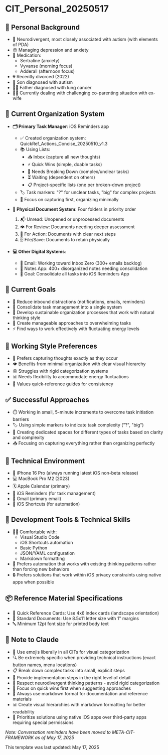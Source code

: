 # CIT_Personal_20250517

## 👤 Personal Background
- 🧠 Neurodivergent, most closely associated with autism (with elements of PDA)
- 😔 Managing depression and anxiety
- 💊 Medication: 
  - Sertraline (anxiety)
  - Vyvanse (morning focus)
  - Adderall (afternoon focus)
- 💔 Recently divorced (2022)
- 👦 Son diagnosed with autism
- 👨‍👴 Father diagnosed with lung cancer
- 👨‍👦 Currently dealing with challenging co-parenting situation with ex-wife

## 📝 Current Organization System
- **🗂️ Primary Task Manager**: iOS Reminders app
  - ✅ Created organization system: QuickRef_Actions_Concise_20250510_v1.3
  - 📚 Using Lists: 
    - 📥 Inbox (capture all new thoughts)
    - ⚡ Quick Wins (simple, doable tasks)
    - 🧩 Needs Breaking Down (complex/unclear tasks)
    - ⏳ Waiting (dependent on others)
    - 📋 Project-specific lists (one per broken-down project)
  - 🏷️ Task markers: "?" for unclear tasks, "big" for complex projects
  - 🔄 Focus on capturing first, organizing minimally

- **📄 Physical Document System**: Four folders in priority order
  1. 📬 Unread: Unopened or unprocessed documents
  2. 👁️ For Review: Documents needing deeper assessment
  3. 🎯 For Action: Documents with clear next steps
  4. 🗄️ File/Save: Documents to retain physically

- **💻 Other Digital Systems**:
  - 📧 Email: Working toward Inbox Zero (300+ emails backlog)
  - 📔 Notes App: 400+ disorganized notes needing consolidation
  - 🎯 Goal: Consolidate all tasks into iOS Reminders App

## 🎯 Current Goals
- 🔕 Reduce inbound distractions (notifications, emails, reminders)
- 🔄 Consolidate task management into a single system
- 🧠 Develop sustainable organization processes that work with natural thinking style
- 🧩 Create manageable approaches to overwhelming tasks
- ⚡ Find ways to work effectively with fluctuating energy levels

## 💼 Working Style Preferences
- 💭 Prefers capturing thoughts exactly as they occur
- 👁️ Benefits from minimal organization with clear visual hierarchy
- 😖 Struggles with rigid categorization systems
- 📊 Needs flexibility to accommodate energy fluctuations
- 📑 Values quick-reference guides for consistency

## ✅ Successful Approaches
- ⏱️ Working in small, 5-minute increments to overcome task initiation barriers
- 🏷️ Using simple markers to indicate task complexity ("?", "big")
- 🏢 Creating dedicated spaces for different types of tasks based on clarity and complexity
- 📥 Focusing on capturing everything rather than organizing perfectly

## 📱 Technical Environment
- 📱 iPhone 16 Pro (always running latest iOS non-beta release)
- 💻 MacBook Pro M2 (2023)
- 🗓️ Apple Calendar (primary)
- 📝 iOS Reminders (for task management)
- 📧 Gmail (primary email)
- 🔄 iOS Shortcuts (for automation)

## 🧰 Development Tools & Technical Skills
- 🧑‍💻 Comfortable with:
  - Visual Studio Code
  - iOS Shortcuts automation
  - Basic Python
  - JSON/YAML configuration
  - Markdown formatting
- 🔄 Prefers automation that works with existing thinking patterns rather than forcing new behaviors
- 🔒 Prefers solutions that work within iOS privacy constraints using native apps when possible

## 📦 Reference Material Specifications
- 📇 Quick Reference Cards: Use 4x6 index cards (landscape orientation)
- 📄 Standard Documents: Use 8.5x11 letter size with 1" margins
- 🔤 Minimum 12pt font size for printed body text

## 📝 Note to Claude
- 🤖 Use emojis liberally in all CITs for visual categorization
- 🔍 Be extremely specific when providing technical instructions (exact button names, menu locations)
- 📋 Break down complex tasks into small, explicit steps
- 🧩 Provide implementation steps in the right level of detail
- 🧠 Respect neurodivergent thinking patterns - avoid rigid categorization
- 🎯 Focus on quick wins first when suggesting approaches
- 📄 Always use markdown format for documentation and reference materials
- 📊 Create visual hierarchies with markdown formatting for better readability
- 🔐 Prioritize solutions using native iOS apps over third-party apps requiring special permissions

*Note: Conversation reminders have been moved to META-CIT-FRAMEWORK as of May 17, 2025*

This template was last updated: May 17, 2025